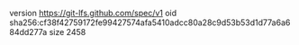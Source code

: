 version https://git-lfs.github.com/spec/v1
oid sha256:cf38f42759172fe99427574afa5410adcc80a28c9d53b53d1d77a6a684dd277a
size 2458

